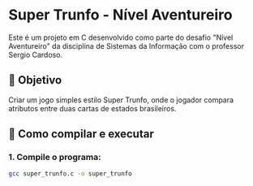 # Super Trunfo - Nível Aventureiro

Este é um projeto em C desenvolvido como parte do desafio "Nível Aventureiro" da disciplina de Sistemas da Informação com o professor Sergio Cardoso.

## 🎯 Objetivo

Criar um jogo simples estilo Super Trunfo, onde o jogador compara atributos entre duas cartas de estados brasileiros.

## 🚀 Como compilar e executar

### 1. Compile o programa:

```bash
gcc super_trunfo.c -o super_trunfo
